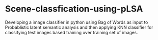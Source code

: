 # Scene-classfication-using-pLSA
Developing a image classifier in python using Bag of Words as input to  Probablistic latent semantic analysis and then applying KNN classifier for classifying test images based training over training set of images.
